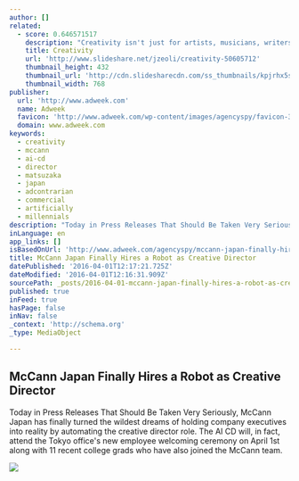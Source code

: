 ```yaml
---
author: []
related:
  - score: 0.646571517
    description: "Creativity isn't just for artists, musicians, writers, and designers. We all have the ability to be excellent creative thinkers. - https://www.milestechnologi..."
    title: Creativity
    url: 'http://www.slideshare.net/jzeoli/creativity-50605712'
    thumbnail_height: 432
    thumbnail_url: 'http://cdn.slidesharecdn.com/ss_thumbnails/kpjrhx5stgaqoaesnh7r-signature-3f945d39ba23dd9cfcfd3fee5874bd5293c55aa2180b30512d3379a1f65479ee-poli-150716175148-lva1-app6892-thumbnail-4.jpg?cb=1438021298'
    thumbnail_width: 768
publisher:
  url: 'http://www.adweek.com'
  name: Adweek
  favicon: 'http://www.adweek.com/wp-content/images/agencyspy/favicon-32x32.png'
  domain: www.adweek.com
keywords:
  - creativity
  - mccann
  - ai-cd
  - director
  - matsuzaka
  - japan
  - adcontrarian
  - commercial
  - artificially
  - millennials
description: "Today in Press Releases That Should Be Taken Very Seriously, McCann Japan has finally turned the wildest dreams of holding company executives into reality by automating the creative director role. The AI CD will, in fact, attend the Tokyo office's new employee welcoming ceremony on April 1st along with 11 recent college grads who have also joined the McCann team."
inLanguage: en
app_links: []
isBasedOnUrl: 'http://www.adweek.com/agencyspy/mccann-japan-finally-hires-a-robot-as-creative-director/105466'
title: McCann Japan Finally Hires a Robot as Creative Director
datePublished: '2016-04-01T12:17:21.725Z'
dateModified: '2016-04-01T12:16:31.909Z'
sourcePath: _posts/2016-04-01-mccann-japan-finally-hires-a-robot-as-creative-director.md
published: true
inFeed: true
hasPage: false
inNav: false
_context: 'http://schema.org'
_type: MediaObject

---
```

<article style=""><h1>McCann Japan Finally Hires a Robot as Creative Director</h1><p>Today in Press Releases That Should Be Taken Very Seriously, McCann Japan has finally turned the wildest dreams of holding company executives into reality by automating the creative director role. The AI CD will, in fact, attend the Tokyo office's new employee welcoming ceremony on April 1st along with 11 recent college grads who have also joined the McCann team.</p><img src="http://www.adweek.com/agencyspy/wp-content/uploads/sites/7/2016/03/McCann-Japan.jpg" /></article>